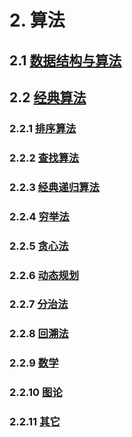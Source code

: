 # 2. 算法

## 2.1 [数据结构与算法](数据结构与算法.md)

## 2.2 [经典算法](经典算法.md)

### 2.2.1 [排序算法](经典算法.md#221-排序算法)

### 2.2.2 [查找算法](经典算法.md#222-查找算法)

### 2.2.3 [经典递归算法](经典算法.md#223-递归算法)

### 2.2.4 [穷举法](经典算法.md#224-穷举法)

### 2.2.5 [贪心法](经典算法.md#225-贪心法)

### 2.2.6 [动态规划](经典算法.md#226-动态规划)

### 2.2.7 [分治法](经典算法.md#227-分治法)

### 2.2.8 [回溯法](经典算法.md#228-回溯法)

### 2.2.9 [数学](经典算法.md#229-数学)

### 2.2.10 [图论](经典算法.md#2210-图论)

### 2.2.11 [其它](经典算法.md#2211-其它)



